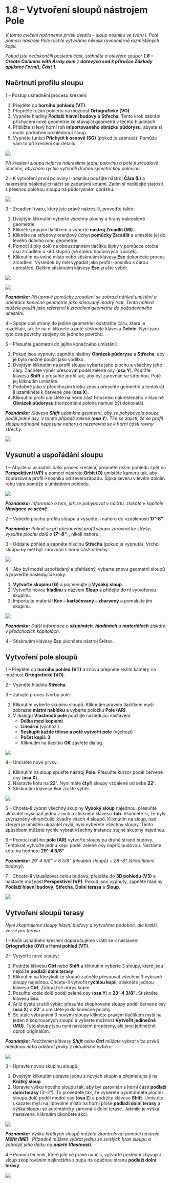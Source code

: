 # 1.8 – Vytvoření sloupů nástrojem Pole

_V tomto cvičení načrtneme prvek detailu – sloup nosníku ve tvaru I. Poté pomocí nástroje Pole rychle vytvoříme několik rovnoměrně rozmístěných kopií._

_Pokud jste nedokončili poslední část, stáhněte a otevřete soubor_ _**1.8 – Create Columns with Array.axm**_ _z_ _**datových sad k příručce Základy aplikace FormIt, Část 1**._

## **Načrtnutí profilu sloupu**

1 – Postup usnadnění procesu kreslení:

1. Přejděte do **horního pohledu (VT)**.
2. Přepněte režim pohledu na možnost **Ortografické (VO)**.
3. Vypněte hladiny **Podlaží** **hlavní budovy** a **Střecha**. Tento krok zabrání přichycení nové geometrie ke stávající geometrii v těchto hladinách.
4. Přibližte si levý horní roh **importovaného obrázku půdorysu**, abyste si mohli podrobně prohlédnout sloup.
5. Vypněte funkci **Přichytit k osnově (SG)** (pokud je zapnutá). Pomůže vám to při kreslení čar detailu.

![](<../../.gitbook/assets/0 (13) (1).png>)

_Při kreslení sloupu nejprve nakreslíme jednu polovinu a poté ji zrcadlově otočíme, abychom rychle vytvořili druhou symetrickou polovinu._

2 – K vytvoření první poloviny I-nosníku použijte nástroj **Čára (L)** a nakreslete následující náčrt se zadanými kótami. Zatím si nedělejte starosti s přesnou polohou sloupu na půdorysném obrázku.

![](<../../.gitbook/assets/1 (18).png>)

3 – Zrcadlení tvaru, který jste právě nakreslili, proveďte takto:

1. Dvojitým kliknutím vyberte všechny plochy a hrany nakreslené geometrie.
2. Klikněte pravým tlačítkem a vyberte **nástroj Zrcadlit (MI)**.
3. Klikněte na středový oranžový úchyt **pomůcky Zrcadlit** a umístěte jej do levého dolního rohu geometrie.
4. Pomocí šipky dolů na oboustranném tlačítku šipky v pomůcce otočte osu zrcadlení o -90 stupňů (ve směru hodinových ručiček).
5. Kliknutím na volné místo nebo stisknutím klávesy **Esc** dokončete proces zrcadlení. Výsledek by měl vypadat jako profil I-nosníku s čarou uprostřed. Dalším stisknutím klávesy **Esc** zrušte výběr.

![](<../../.gitbook/assets/2 (5).png>)

![](<../../.gitbook/assets/3 (7).png>)

_**Poznámka:** Při úpravě pomůcky zrcadlení se zobrazí náhled umístění a orientace konečné geometrie jako stínovaný modrý tvar. Tento náhled můžete použít jako referenci k zrcadlení geometrie do požadovaného umístění._

4 – Spojte obě strany do jediné geometrie: odstraňte čáru, která je rozděluje, tak že na ni kliknete a poté stisknete klávesu **Delete**. Nyní jsou tyto dva povrchy spojeny do jednoho povrchu.

5 – Přesuňte geometrii do jejího konečného umístění:

1. Pokud jsou vypnuty, zapněte hladiny **Obrázek půdorysu** a **Střecha**, aby je bylo možné použít jako vodítko.
2. Dvojitým kliknutím na profil sloupu vyberte jeho plochu a všechny jeho čáry. Začněte výběr přesouvat podél zelené osy (**osa Y**). Podržte klávesu **Shift** a přesuňte profil tak, aby byl zarovnán se střechou. Poté jej kliknutím umístěte.
3. Podobně jako v předchozím kroku znovu přesuňte geometrii a tentokrát ji uzamkněte k červené ose (**osa X**).
4. Kliknutím profil umístěte na horní část I-nosníku nakresleného v hladině **Obrázek půdorysu** \(horizontální poloha nemusí být dokonalá\).

_**Poznámka:**_ _Klávesa_ _**Shift**_ _uzamkne geometrii, aby se pohybovala pouze podél jedné osy, v tomto případě zelené (**osa Y**). Tím se zajistí, že se profil sloupu náhodně neposune nahoru a nezarovná se k horní části roviny střechy._

![](<../../.gitbook/assets/4 (9) (1).png>)

## **Vysunutí a uspořádání sloupu**

1 – Abyste si usnadnili další proces kreslení, přepněte režim pohledu zpět na **Perspektivní (VP)** a pomocí nástroje **Orbit (O)** umístěte kameru tak, aby zobrazovala profil I-nosníku od severozápadu. Šipka severu v levém dolním rohu vám pomůže s umístěním pohledu.

![](<../../.gitbook/assets/5 (1).jpeg>)

_**Poznámka:**_ _Informace o tom, jak se pohybovat v náčrtu, získáte v kapitole_ _**Navigace ve scéně**_ _._

2 – Vyberte plochu profilu sloupu a vysuňte ji nahoru do vzdálenosti **17’-8"**.

_**Poznámka:**_ _Pokud se při přesouvání profil sloupu zarovnal ke střeše, vysuňte plochu dolů o_ _**17’-8"**_\_, nikoli nahoru._

3 – Oddalte pohled a zapněte hladinu **Střecha** (pokud je vypnutá). Vrchol sloupu by měl být zarovnán s horní částí střechy.

![](<../../.gitbook/assets/6 (9) (1).png>)

4 – Aby byl model uspořádaný a přehledný, vyberte znovu geometrii sloupů a proveďte následující kroky:

1. **Vytvořte skupinu (G)** a pojmenujte ji **Vysoký sloup**.
2. Vytvořte novou **hladinu** s názvem **Sloup** a přidejte do ní vytvořenou skupinu.
3. Importujte materiál **Kov – kartáčovaný – zbarvený** a pomalujte jím skupinu.

![](<../../.gitbook/assets/7 (4) (1).png>)

_**Poznámka:**_ _Další informace o_ _**skupinách**,_ _**hladinách** a_ _**materiálech** získáte v předchozích kapitolách._

4 – Stisknutím klávesy **Esc** ukončete nástroj Štětec.

## **Vytvoření pole sloupů**

1 – Přejděte do **horního pohled (VT)** a znovu přepněte režim kamery na možnost **Ortografické (VO)**.

2 – Vypněte hladinu **Střecha**.

3 – Zahajte proces tvorby pole:

1. Kliknutím vyberte skupinu sloupů. Kliknutím pravým tlačítkem myši zobrazte **místní nabídku** a vyberte položku **Pole (AR)**.
2. V dialogu **Vlastnosti pole** použijte následující nastavení:
   * **Délka mezi kopiemi**
   * **Lineární** (výchozí)
   * **Seskupit každé těleso a poté vytvořit pole** (výchozí)
   * **Počet kopií: 3**
   * Kliknutím na tlačítko **OK** zavřete dialog.

![](<../../.gitbook/assets/8 (3) (1).png>)

4 – Umístěte nové prvky:

1. Kliknutím na sloup spusťte nástroj **Pole**. Přesuňte kurzor podél červené osy (**osa X**).
2. Nastavte kótu na **22'**. Nyní máte **čtyři** sloupy vzdálené od sebe **22'**.
3. Stisknutím klávesy **Esc** zrušte výběr.

![](<../../.gitbook/assets/9 (6) (1).png>)

5 – Chcete-li vybrat všechny skupiny **Vysoký sloup** najednou, přesuňte ukazatel myši nad jednu z nich a stiskněte klávesu **Tab**. Všimněte si, že byly zvýrazněny ohraničující kvádry všech 4 sloupů. Kliknutím na sloup, nad kterým je umístěn ukazatel myši, nyní vyberete všechny sloupy. Tímto způsobem můžete rychle vybrat všechny instance stejné skupiny najednou.

6 – Pomocí dalšího **pole (AR)** vytvořte sloupy na druhé straně budovy. Tentokrát vytvořte jednu kopii podél zelené osy napříč budovou. Nastavte kótu na hodnotu **29'-4 5/8"**

_**Poznámka:**_ _29’ 4 5/8" = 8 5/8" (hloubka sloupů) + 28’-8" (šířka hlavní budovy)._

7 – Chcete-li vizualizovat celou budovu, přejděte do **3D pohledu (V3)** a nastavte možnost **Perspektivní (VP)**. Pokud jsou vypnuty, zapněte hladiny **Podlaží hlavní budovy**, **Střecha**, **Dolní terasa** a **Sloup**.

![](<../../.gitbook/assets/10 (7) (1).png>)

## **Vytvoření sloupů terasy**

_Nyní zkopírujeme sloupy hlavní budovy a vytvoříme podobné, ale kratší, verze pro terasu._

1 – Kvůli usnadnění kreslení doporučujeme vrátit se k nastavení **Ortografické (OV)** a **Horní pohled (VT)**.

2 – Vytvořte nové sloupy:

1. Podržte klávesu **Ctrl** nebo **Shift** a kliknutím vyberte 3 sloupy, které jsou nejblíže **podlaží dolní terasy**.
2. Kliknutím na kterýkoli ze sloupů začněte přesouvat všechny 3 vybrané sloupy najednou. Chcete-li vytvořit **rychlou kopii**, stiskněte jednou klávesu **Ctrl**. Zobrazí se obrys kopie.
3. Posuňte kopie dolů podél zelené osy (**osa Y**) o **23’-4 3/8"**. Stiskněte klávesu **Esc**.
4. Aniž byste zrušili výběr, přesuňte zkopírované sloupy podél červené osy (**osa X**) o **22’** a umístěte je do konečné polohy.
5. Se stále vybranými 3 novými sloupy klikněte pravým tlačítkem myši na jeden z kopírovaných sloupů a vyberte možnost **Vytvořit jedinečné (MU)**. Tyto sloupy jsou nyní navzájem propojeny, ale jsou jedinečné oproti originálům.

_**Poznámka:**_ _Podržením klávesy_ _**Shift**_ _nebo_ _**Ctrl**_ _můžete vybrat více prvků najednou nebo odebrat prvky z aktuálního výběru._

![](<../../.gitbook/assets/11 (7) (1).png>)

3 – Upravte novou skupinu sloupů:

1. Dvojitým kliknutím upravte jednu z nových skupin a přejmenujte ji na **Krátký sloup**
2. Upravte výšku nového sloupu tak, aby byl zarovnán s horní částí **podlaží** **dolní terasy** (3’-2"). To provedete tak, že vyberete a přetáhnete plochu sloupu dolů podél modré osy (**osa Z**) a podržíte klávesu **Shift**. Umístěte ukazatel myši na libovolné místo na horní ploše **podlaží dolní terasy** a výška sloupu se automaticky zarovná k dolní terase. Jakmile je výška nastavena, kliknutím ukončete akci.

![](<../../.gitbook/assets/12 (4).png>)

_**Poznámka:**_ _Výšku krátkých sloupů můžete zkontrolovat pomocí nástroje_ _**Měřit (ME)**_ _. Případně můžete vybrat jednu ze svislých hran sloupu a zobrazit jeho délku na_ _**paletě Vlastnosti**._

4 – Pomocí technik, které jste se právě naučili, vytvořte poslední zbývající sloup zkopírováním nejkratšího sloupu na opačnou stranu **podlaží dolní terasy**.

![](<../../.gitbook/assets/13 (4).png>)
